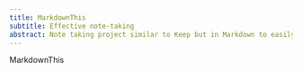 ```yaml
---
title: MarkdownThis
subtitle: Effective note-taking
abstract: Note taking project similar to Keep but in Markdown to easily save code or do simple formatting.
---
```


MarkdownThis
